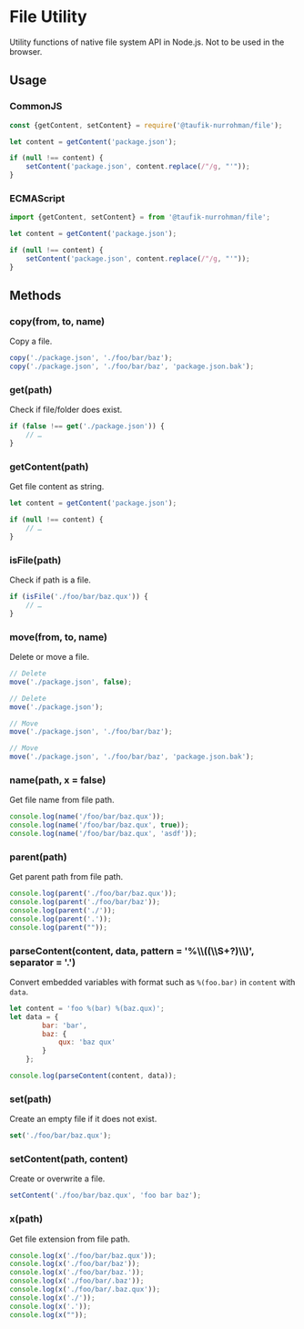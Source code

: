 File Utility
============

Utility functions of native file system API in Node.js. Not to be used in the browser.

Usage
-----

### CommonJS

~~~ js
const {getContent, setContent} = require('@taufik-nurrohman/file');

let content = getContent('package.json');

if (null !== content) {
    setContent('package.json', content.replace(/"/g, "'"));
}
~~~

### ECMAScript

~~~ js
import {getContent, setContent} = from '@taufik-nurrohman/file';

let content = getContent('package.json');

if (null !== content) {
    setContent('package.json', content.replace(/"/g, "'"));
}
~~~

Methods
-------

### copy(from, to, name)

Copy a file.

~~~ js
copy('./package.json', './foo/bar/baz');
copy('./package.json', './foo/bar/baz', 'package.json.bak');
~~~

### get(path)

Check if file/folder does exist.

~~~ js
if (false !== get('./package.json')) {
    // …
}
~~~

### getContent(path)

Get file content as string.

~~~ js
let content = getContent('package.json');

if (null !== content) {
    // …
}
~~~

### isFile(path)

Check if path is a file.

~~~ js
if (isFile('./foo/bar/baz.qux')) {
    // …
}
~~~

### move(from, to, name)

Delete or move a file.

~~~ js
// Delete
move('./package.json', false);

// Delete
move('./package.json');

// Move
move('./package.json', './foo/bar/baz');

// Move
move('./package.json', './foo/bar/baz', 'package.json.bak');
~~~

### name(path, x = false)

Get file name from file path.

~~~ js
console.log(name('/foo/bar/baz.qux'));
console.log(name('/foo/bar/baz.qux', true));
console.log(name('/foo/bar/baz.qux', 'asdf'));
~~~

### parent(path)

Get parent path from file path.

~~~ js
console.log(parent('./foo/bar/baz.qux'));
console.log(parent('./foo/bar/baz'));
console.log(parent('./'));
console.log(parent('.'));
console.log(parent(""));
~~~

### parseContent(content, data, pattern = '%\\\\((\\\\S+?)\\\\)', separator = '.')

Convert embedded variables with format such as `%(foo.bar)` in `content` with `data`.

~~~ js
let content = 'foo %(bar) %(baz.qux)';
let data = {
        bar: 'bar',
        baz: {
            qux: 'baz qux'
        }
    };

console.log(parseContent(content, data));
~~~

### set(path)

Create an empty file if it does not exist.

~~~ js
set('./foo/bar/baz.qux');
~~~

### setContent(path, content)

Create or overwrite a file.

~~~ js
setContent('./foo/bar/baz.qux', 'foo bar baz');
~~~

### x(path)

Get file extension from file path.

~~~ js
console.log(x('./foo/bar/baz.qux'));
console.log(x('./foo/bar/baz'));
console.log(x('./foo/bar/baz.'));
console.log(x('./foo/bar/.baz'));
console.log(x('./foo/bar/.baz.qux'));
console.log(x('./'));
console.log(x('.'));
console.log(x(""));
~~~
